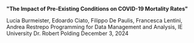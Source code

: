 **"The Impact of Pre-Existing Conditions on COVID-19 Mortality Rates"**

Lucia Burmeister, Edoardo Ciato, Filippo De Paulis, Francesca Lentini, Andrea Restrepo
Programming for Data Management and Analysis, IE University
Dr. Robert Polding
December 3, 2024
